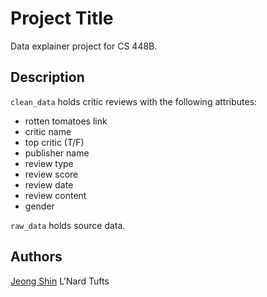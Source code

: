 # Project Title

Data explainer project for CS 448B.

## Description

`clean_data` holds critic reviews with the following attributes: 
- rotten tomatoes link
- critic name
- top critic (T/F)
- publisher name
- review type
- review score
- review date
- review content
- gender

`raw_data` holds source data. 

## Authors

[Jeong Shin](https://github.com/jshinnn)
L'Nard Tufts
